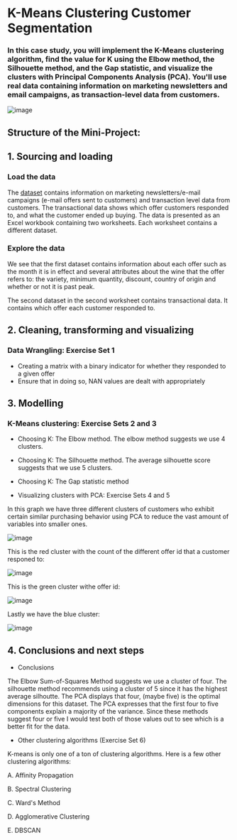 # K-Means Clustering Customer Segmentation

### In this case study, you will implement the K-Means clustering algorithm, find the value for K using the Elbow method, the Silhouette method, and the Gap statistic, and visualize the clusters with Principal Components Analysis (PCA). You'll use real data containing information on marketing newsletters and email campaigns, as transaction-level data from customers.


![image](https://user-images.githubusercontent.com/86930309/228121420-cf4cdbe6-3116-4dac-81b3-d9a90c8cd234.png)

## Structure of the Mini-Project:

## 1. Sourcing and loading

### Load the data

The [dataset](https://github.com/GHASS19/K-Means_Clustering_Customer_Segmentation_Case_Study/blob/main/Data/Clustering%20Case%20Study%20Customer%20Segmentation%20with%20K-Means%20(WineKMC).xlsx) contains information on marketing newsletters/e-mail campaigns (e-mail offers sent to customers) and transaction level data from customers. The transactional data shows which offer customers responded to, and what the customer ended up buying. The data is presented as an Excel workbook containing two worksheets. Each worksheet contains a different dataset.

### Explore the data

We see that the first dataset contains information about each offer such as the month it is in effect and several attributes about the wine that the offer refers to: the variety, minimum quantity, discount, country of origin and whether or not it is past peak.

The second dataset in the second worksheet contains transactional data. It contains which offer each customer responded to.

## 2. Cleaning, transforming and visualizing

### Data Wrangling: Exercise Set 1

- Creating a matrix with a binary indicator for whether they responded to a given offer
- Ensure that in doing so, NAN values are dealt with appropriately

## 3. Modelling

### K-Means clustering: Exercise Sets 2 and 3

- Choosing K: The Elbow method. The elbow method suggests we use 4 clusters.

- Choosing K: The Silhouette method. The average silhouette score suggests that we use 5 clusters.

- Choosing K: The Gap statistic method

- Visualizing clusters with PCA: Exercise Sets 4 and 5

In this graph we have three different clusters of customers who exhibit certain similar purchasing behavior using PCA to reduce the vast amount of variables into smaller ones.

![image](https://user-images.githubusercontent.com/86930309/228367832-9ff89d13-86f1-41c3-ae8c-ba610a42159f.png)

This is the red cluster with the count of the different offer id that a customer responed to:

![image](https://user-images.githubusercontent.com/86930309/228368441-db0aff4d-d809-4597-8eeb-1ba85fe26fae.png)

This is the green cluster withe offer id:

![image](https://user-images.githubusercontent.com/86930309/228368516-4cae3d03-ccef-4331-9e40-8a5ae3fcf751.png)

Lastly we have the blue cluster:

![image](https://user-images.githubusercontent.com/86930309/228368544-570b44d4-614a-4713-a453-a040279463cd.png)

## 4. Conclusions and next steps

- Conclusions

The Elbow Sum-of-Squares Method suggests we use a cluster of four. The silhouette method recommends using a cluster of 5 since it has the highest average silhoutte. 
The PCA displays that four, (maybe five) is the optimal dimensions for this dataset. The PCA expresses that the first four to five components explain a majority of the variance. Since these methods suggest four or five I would test both of those values out to see which is a better fit for the data.

- Other clustering algorithms (Exercise Set 6)

K-means is only one of a ton of clustering algorithms. Here is a few other clustering algorithms:

A. Affinity Propagation 

B. Spectral Clustering

C. Ward's Method 

D. Agglomerative Clustering

E. DBSCAN
